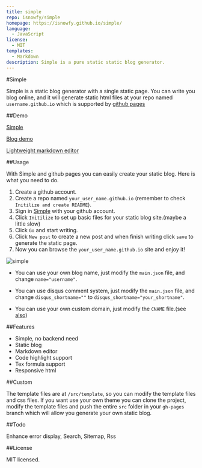 ```yaml
---
title: simple
repo: isnowfy/simple
homepage: https://isnowfy.github.io/simple/
language:
  - JavaScript
license:
  - MIT
templates:
  - Markdown
description: Simple is a pure static static blog generator.
---
```


#Simple

Simple is a static blog generator with a single static page. You can write you blog online, and it will generate static html files at your repo named `username.github.io` which is supported by [github pages](https://pages.github.com)

##Demo

[Simple](https://isnowfy.github.io/simple)

[Blog demo](https://isnowfy.github.io/)

[Lightweight markdown editor](https://isnowfy.github.io/simple/editor.html)

##Usage

With Simple and github pages you can easily create your static blog. Here is what you need to do.

1. Create a github account.
2. Create a repo named `your_user_name.github.io` (remember to check `Initilize and create README`).
3. Sign in [Simple](https://isnowfy.github.io/simple) with your github account.
4. Click `Initilize` to set up basic files for your static blog site.(maybe a little slow)
5. Click `Go` and start writing.
6. Click `New post` to create a new post and when finish writing click `save` to generate the static page.
7. Now you can browse the `your_user_name.github.io` site and enjoy it!

![simple](https://isnowfy.github.io/img/Simple.png)

- You can use your own blog name, just modify the `main.json` file, and change `name="username"`.

- You can use disqus comment system, just modify the `main.json` file, and change `disqus_shortname=""` to `disqus_shortname="your_shortname"`.

- You can use your own custom domain, just modify the `CNAME` file.(see [also](https://help.github.com/articles/setting-up-a-custom-domain-with-github-pages))

##Features

- Simple, no backend need
- Static blog
- Markdown editor
- Code highlight support
- Tex formula support
- Responsive html

##Custom

The template files are at `/src/template`, so you can modify the template files and css files. If you want use your own theme you can clone the project, modify the template files and push the entire `src` folder in your `gh-pages` branch which will allow you generate your own static blog.

##Todo

Enhance error display, Search, Sitemap, Rss

##License

MIT licensed.
